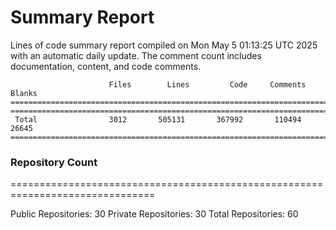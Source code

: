 # Summary Report
Lines of code summary report compiled on Mon May  5 01:13:25 UTC 2025 with an automatic daily update. The comment count includes documentation, content, and code comments.
```
                      Files        Lines         Code     Comments       Blanks
===============================================================================
===============================================================================
 Total                3012       505131       367992       110494        26645
===============================================================================
```

### Repository Count
===============================================================================

Public Repositories: 30
Private Repositories: 30
Total Repositories: 60

